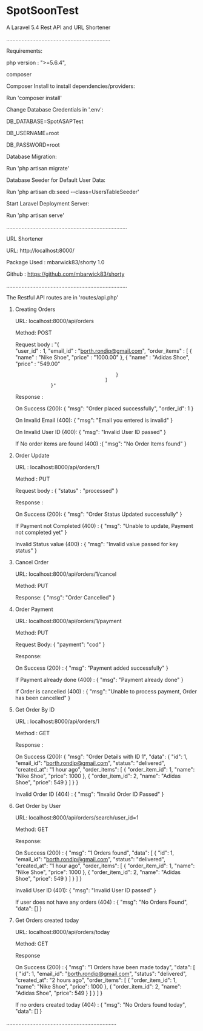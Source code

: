 # SpotSoonTest
A Laravel 5.4 Rest API and URL Shortener

....................................................................

Requirements:


 php version : ">=5.6.4",
 
 composer


Composer Install to install dependencies/providers:


Run 'composer install'


Change Database Credentials in '.env':


DB_DATABASE=SpotASAPTest

DB_USERNAME=root

DB_PASSWORD=root


Database Migration:

Run 'php artisan migrate'


Database Seeder for Default User Data:

Run 'php artisan db:seed --class=UsersTableSeeder'


Start Laravel Deployment Server:

Run 'php artisan serve'

...............................................................................


URL Shortener


URL: http://localhost:8000/

Package Used : mbarwick83/shorty 1.0

Github : https://github.com/mbarwick83/shorty


...............................................................................


The Restful API routes are in 'routes/api.php'


1. Creating Orders

    URL: localhost:8000/api/orders

    Method: POST

    Request body : "{	
                        "user_id" : 1,
                        "email_id" : "borth.rondip@gmail.com",
                        "order_items" : [
                                            {
                                                "name" : "Nike Shoe",
                                                "price" : "1000.00"
                                            },
                                            {
                                                "name" : "Adidas Shoe",
                                                "price" : "549.00"
                                                
                                            }
                                        ]
                    }"

    Response : 

    On Success (200): {
                            "msg": "Order placed successfully",
                            "order_id": 1
                        }

    On Invalid Email (400): {
                                "msg": "Email you entered is invalid"
                            }  

    On Invalid User ID (400): {
                                    "msg": "Invalid User ID passed"
                               }

    If No order items are found (400) :{
                                            "msg": "No Order Items found"
                                        }                                                                       


2. Order Update

    URL : localhost:8000/api/orders/1

    Method : PUT

    Request body : {
                        "status" : "processed"
                    }

    Response : 

    On Success (200): {
                            "msg": "Order Status Updated successfully"
                        }                

    If Payment not Completed (400) : {
                                        "msg": "Unable to update, Payment not completed yet"
                                    }                    

    Invalid Status value (400) : {
                                    "msg": "Invalid value passed for key status"
                                }    


3. Cancel Order

    URL: localhost:8000/api/orders/1/cancel

    Method: PUT

    Response: {
                    "msg": "Order Cancelled"
              }


4. Order Payment

    URL: localhost:8000/api/orders/1/payment

    Method: PUT

    Request Body: {
                        "payment": "cod"
                    } 

    Response:

    On Success (200) : {
                            "msg": "Payment added successfully"
                        }                

    If Payment already done (400) : {
                                        "msg": "Payment already done"
                                    }

    If Order is cancelled (400) : {
                                "msg": "Unable to process payment, Order has been cancelled"
                            }                                                    


5. Get Order By ID

    URL : localhost:8000/api/orders/1

    Method : GET

    Response : 

    On Success (200): {
                    "msg": "Order Details with ID 1",
                    "data": {
                        "id": 1,
                        "email_id": "borth.rondip@gmail.com",
                        "status": "delivered",
                        "created_at": "1 hour ago",
                        "order_items": [
                            {
                                "order_item_id": 1,
                                "name": "Nike Shoe",
                                "price": 1000
                            },
                            {
                                "order_item_id": 2,
                                "name": "Adidas Shoe",
                                "price": 549
                            }
                        ]
                    }
                }          

    Invalid Order ID (404) : {
                                "msg": "Invalid Order ID Passed"
                            }            


6. Get Order by User                            

    URL: localhost:8000/api/orders/search/user_id=1

    Method: GET

    Response:

    On Success (200) : {
                            "msg": "1 Orders found",
                            "data": [
                                {
                                    "id": 1,
                                    "email_id": "borth.rondip@gmail.com",
                                    "status": "delivered",
                                    "created_at": "1 hour ago",
                                    "order_items": [
                                        {
                                            "order_item_id": 1,
                                            "name": "Nike Shoe",
                                            "price": 1000
                                        },
                                        {
                                            "order_item_id": 2,
                                            "name": "Adidas Shoe",
                                            "price": 549
                                        }
                                    ]
                                }
                            ]
                        }

    Invalid User ID (401): {
                                "msg": "Invalid User ID passed"
                            }                     

    If user does not have any orders (404) : {
                                                "msg": "No Orders Found",
                                                "data": []
                                            }                        



7. Get Orders created today

    URL: localhost:8000/api/orders/today

    Method: GET

    Response

    On Success (200) : {
                        "msg": "1 Orders have been made today",
                        "data": [
                            {
                                "id": 1,
                                "email_id": "borth.rondip@gmail.com",
                                "status": "delivered",
                                "created_at": "2 hours ago",
                                "order_items": [
                                    {
                                        "order_item_id": 1,
                                        "name": "Nike Shoe",
                                        "price": 1000
                                    },
                                    {
                                        "order_item_id": 2,
                                        "name": "Adidas Shoe",
                                        "price": 549
                                    }
                                ]
                            }
                        ]
                    }                                            

    If no orders created today (404) : {
                                            "msg": "No Orders found today",
                                            "data": []
                                        }               


........................................................................
